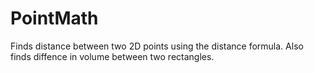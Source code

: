 # PointMath
Finds distance between two 2D points using the distance formula.
Also finds diffence in volume between two rectangles.
